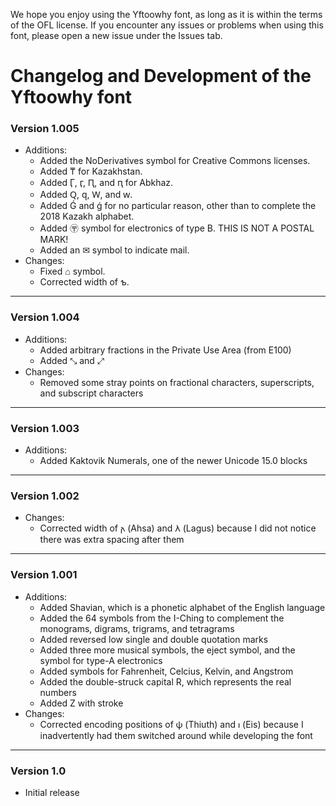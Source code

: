We hope you enjoy using the Yftoowhy font, as long as it is within the terms of the OFL license. If you encounter any issues or problems when using this font, please open a new issue under the Issues tab.

# Changelog and Development of the Yftoowhy font #

### Version 1.005 ###
- Additions:
  - Added the NoDerivatives symbol for Creative Commons licenses.
  - Added ₸ for Kazakhstan.
  - Added Ӷ, ӷ, Ԥ, and ԥ for Abkhaz.
  - Added Ԛ, ԛ, Ԝ, and ԝ.
  - Added Ǵ and ǵ for no particular reason, other than to complete the 2018 Kazakh alphabet.
  - Added 〶 symbol for electronics of type B. THIS IS NOT A POSTAL MARK!
  - Added an ✉ symbol to indicate mail.
- Changes:
  - Fixed ⌂ symbol.
  - Corrected width of ƅ.
- - - -
### Version 1.004 ###
- Additions:
  - Added arbitrary fractions in the Private Use Area (from E100)
  - Added ⤡ and ⤢
- Changes:
  - Removed some stray points on fractional characters, superscripts, and subscript characters
- - - -
### Version 1.003 ###
- Additions:
  - Added Kaktovik Numerals, one of the newer Unicode 15.0 blocks
- - - -
### Version 1.002 ###
- Changes:
  - Corrected width of 𐌰 (Ahsa) and 𐌻 (Lagus) because I did not notice there was extra spacing after them
- - - -
### Version 1.001 ###
- Additions:
  - Added Shavian, which is a phonetic alphabet of the English language
  - Added the 64 symbols from the I-Ching to complement the monograms, digrams, trigrams, and tetragrams
  - Added reversed low single and double quotation marks
  - Added three more musical symbols, the eject symbol, and the symbol for type-A electronics
  - Added symbols for Fahrenheit, Celcius, Kelvin, and Angstrom
  - Added the double-struck capital R, which represents the real numbers
  - Added Z with stroke
- Changes:
  - Corrected encoding positions of 𐌸 (Thiuth) and 𐌹 (Eis) because I inadvertently had them switched around while developing the font
- - - -
### Version 1.0 ###
- Initial release
